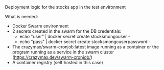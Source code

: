 Deployment logic for the stocks app in the test environment

What is needed:
 - Docker Swarm environment
 - 2 secrets created in the swarm for the DB credentials:
   - echo "user" | docker secret create stocksmongouser -
   - echo "pass" | docker secret create stocksmongouserpassword -
 - The crazymax/swarm-cronjob:latest image running as a container or the program running as a service in the swarm cluster (https://crazymax.dev/swarm-cronjob/)
 - A container registry (self hosted in this case)
 